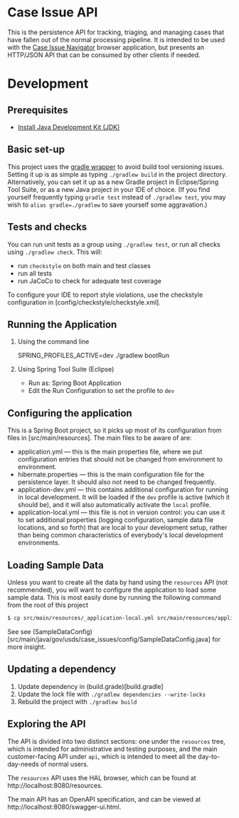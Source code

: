 # Case Issue API

This is the persistence API for tracking, triaging, and managing cases that
have fallen out of the normal processing pipeline. It is intended to be used with
the [Case Issue Navigator](../case-issue-navigator) browser application, but presents
an HTTP/JSON API that can be consumed by other clients if needed.

# Development

## Prerequisites
- [Install Java Development Kit (JDK)](https://www.oracle.com/technetwork/java/javase/downloads/index.html)

## Basic set-up

This project uses the [gradle wrapper](https://docs.gradle.org/current/userguide/gradle_wrapper.html) to avoid build tool versioning issues. Setting it up is as simple as typing `./gradlew build` in the project directory. Alternatively, you can set it up as a new Gradle project in Eclipse/Spring Tool Suite, or as a new Java project in your IDE of choice. (If you find yourself frequently typing `gradle test` instead of `./gradlew test`, you may wish to `alias gradle=./gradlew` to save yourself some aggravation.)

## Tests and checks

You can run unit tests as a group using `./gradlew test`, or run all checks using `./gradlew check`. This will:

* run `checkstyle` on both main and test classes
* run all tests
* run JaCoCo to check for adequate test coverage

To configure your IDE to report style violations, use the checkstyle configuration in [config/checkstyle/checkstyle.xml].

## Running the Application

1. Using the command line
   
     SPRING_PROFILES_ACTIVE=dev ./gradlew bootRun

1. Using Spring Tool Suite (Eclipse)
   * Run as: Spring Boot Application
   * Edit the Run Configuration to set the profile to `dev`

## Configuring the application

This is a Spring Boot project, so it picks up most of its configuration from files in [src/main/resources].
The main files to be aware of are:

* application.yml — this is the main properties file, where we put configuration entries that
  should not be changed from environment to environment.
* hibernate.properties — this is the main configuration file for the persistence layer. It should
  also not need to be changed frequently.
* application-dev.yml — this contains additional configuration for running in local development.
  It will be loaded if the `dev` profile is active (which it should be), and it will also automatically
  activate the `local` profile.
* application-local.yml — this file is not in version control: you can use it to set additional properties
  (logging configuration, sample data file locations, and so forth) that are local to your development
  setup, rather than being common characteristics of everybody's local development environments.

## Loading Sample Data
Unless you want to create all the data by hand using the `resources` API (not recommended),
you will want to configure the application to load some sample data. This is most easily done
by running the following command from the root of this project

```bash
$ cp src/main/resources/_application-local.yml src/main/resources/application-local.yml
```

See see (SampleDataConfig)[src/main/java/gov/usds/case_issues/config/SampleDataConfig.java] for more insight.

## Updating a dependency

1. Update dependency in (build.grade)[build.gradle]
2. Update the lock file with `./gradlew dependencies --write-locks`
3. Rebuild the project with `./gradlew build`

## Exploring the API

The API is divided into two distinct sections: one under the `resources` tree, which is
intended for administrative and testing purposes, and the main customer-facing API under
`api`, which is intended to meet all the day-to-day-needs of normal users.

The `resources` API uses the HAL browser, which can be found at http://localhost:8080/resources.

The main API has an OpenAPI specification, and can be viewed at http://localhost:8080/swagger-ui.html.
